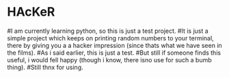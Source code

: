 # HAcKeR
#I am currently learning python, so this is just a test project.
#It is just a simple project which keeps on printing random numbers to your terminal, there by giving you a a hacker impression (since thats what we have seen in the films).
#As i said earlier, this is just a test.
#But still if someone finds this useful, i would fell happy (though i know, there isno use for such a bumb thing).
#Still thnx for using.
